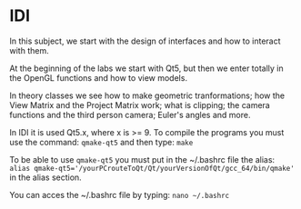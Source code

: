 # IDI
In this subject, we start with the design of interfaces and how to interact with them. 

At the beginning of the labs we start with Qt5, but then we enter totally in the OpenGL functions and how to view models. 

In theory classes we see how to make geometric tranformations; how the View Matrix and the Project Matrix work; what is clipping; the camera functions and the third person camera; Euler's angles and more.

In IDI it is used Qt5.x, where x is >= 9. To compile the programs you must use the command: ``qmake-qt5`` and then type: ``make``

To be able to use ``qmake-qt5`` you must put in the ~/.bashrc file the alias: ``alias qmake-qt5='/yourPCrouteToQt/Qt/yourVersionOfQt/gcc_64/bin/qmake'`` in the alias section.

You can acces the ~/.bashrc file by typing: ``nano ~/.bashrc``


